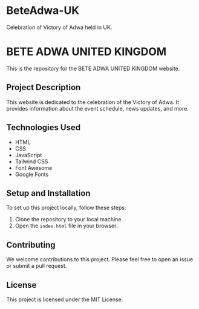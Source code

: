 # BeteAdwa-UK
Celebration of Victory of Adwa held in UK.
# BETE ADWA UNITED KINGDOM

This is the repository for the BETE ADWA UNITED KINGDOM website.

## Project Description

This website is dedicated to the celebration of the Victory of Adwa. It provides information about the event schedule, news updates, and more.

## Technologies Used

- HTML
- CSS
- JavaScript
- Tailwind CSS
- Font Awesome
- Google Fonts

## Setup and Installation

To set up this project locally, follow these steps:

1. Clone the repository to your local machine.
2. Open the `index.html` file in your browser.

## Contributing

We welcome contributions to this project. Please feel free to open an issue or submit a pull request.

## License

This project is licensed under the MIT License.
